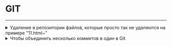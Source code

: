 # GIT

---

<details>
    <summary>Удаление в репозитории файлов, которые просто так не удаляются на примере "11.html~"</summary>

Сначала проверьте статус файлов
```
git status
```

Удалите файл двумя способами

Способ 1
```
git rm --cached "11.html~"
```

Если первый способ не помог, попробуйте второй
```
git rm -f --cached "11.html~"
```

Зафиксируйте изменения
```
git commit -m "Удален временный файл 11.html~"
```

Отправьте изменения на GitHub
```
git push
```
*   ИЛИ
1. Удалить все временные файлы с пк
2. git status -> git add . -> git commit -m "Удален временный файл 11.html~" -> git push
</details>


<details>
    <summary>Чтобы объединить несколько коммитов в один в Git</summary>

вы можете использовать команду `git rebase -i`. Вот как это сделать:  

1. * Откройте терминал и перейдите в ваш репозиторий Git.  
2. * Запустите команду `git rebase -i HEAD~n`, где n - количество коммитов, которые вы хотите объединить. Например, если вы хотите объединить последние 3 коммита, используйте `git rebase -i HEAD~3`.  
3. * Git откроет текстовый редактор с списком коммитов, которые вы хотите объединить. Каждый коммит будет представлен в формате `pick <хэш-код коммита> <сообщение коммита>`.  
4. * Измените слово pick на squash или s для всех коммитов, кроме первого. Это объединит эти коммиты в один.  
5. * Сохраните и закройте редактор. Git объединит выбранные коммиты в один.  
6. * Если необходимо, Git откроет другой редактор для редактирования сообщения коммита для объединенного коммита. Вы можете оставить сообщение по умолчанию или изменить его по своему усмотрению.  
7. * Сохраните и закройте редактор. Объединение коммитов будет завершено.  
</details>